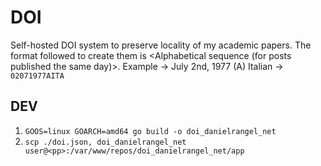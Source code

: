 # DOI

Self-hosted DOI system to preserve locality of my academic papers. The format followed to create them is <MMDDYYYY><Alphabetical sequence (for posts published the same day)><Language code>. Example -> July 2nd, 1977 (A) Italian -> `02071977AITA`

## DEV

1. `GOOS=linux GOARCH=amd64 go build -o doi_danielrangel_net`
2. `scp ./doi.json, doi_danielrangel_net user@<pp>:/var/www/repos/doi_danielrangel_net/app`
